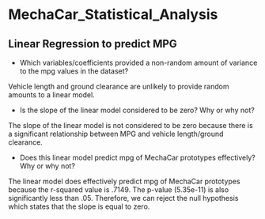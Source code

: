# MechaCar_Statistical_Analysis

## Linear Regression to predict MPG 

* Which variables/coefficients provided a non-random amount of variance to the mpg values in the dataset?

Vehicle length and ground clearance are unlikely to provide random amounts to a linear model.

* Is the slope of the linear model considered to be zero? Why or why not?

The slope of the linear model is not considered to be zero because there is a significant relationship between MPG and vehicle length/ground clearance. 

* Does this linear model predict mpg of MechaCar prototypes effectively? Why or why not?

The linear model does effectively predict mpg of MechaCar prototypes because the r-squared value is .7149. The p-value (5.35e-11) is also significantly less than .05. Therefore, we can reject the null hypothesis which states that the slope is equal to zero. 

















